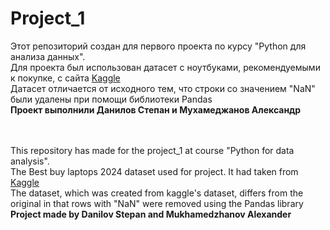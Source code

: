 # Project_1
Этот репозиторий создан для первого проекта по курсу "Python для анализа данных".<br>
Для проекта был использован датасет с ноутбуками, рекомендуемыми к покупке, с сайта <a href='https://www.kaggle.com/datasets/kanchana1990/best-buy-2024-windows-laptops?resource=download'>Kaggle</a><br>
Датасет отличается от исходного тем, что строки со значением "NaN" были удалены при помощи библиотеки Pandas<br>
<b>Проект выполнили <span style="colour : blue">Данилов Степан</span> и <span style="colour : blue"> Мухамеджанов Александр</span></b>

<br>
<br>
This repository has made for the project_1 at course "Python for data analysis". <br>
The Best buy laptops 2024 dataset used for project. It had taken from <a href='https://www.kaggle.com/datasets/kanchana1990/best-buy-2024-windows-laptops?resource=download'>Kaggle</a><br>
The dataset, which was created from kaggle's dataset, differs from the original in that rows with "NaN" were removed using the Pandas library <br>
<b>Project made by <span style="colour : blue">Danilov Stepan</span> and <span style="colour : blue">Mukhamedzhanov Alexander</span></b>
